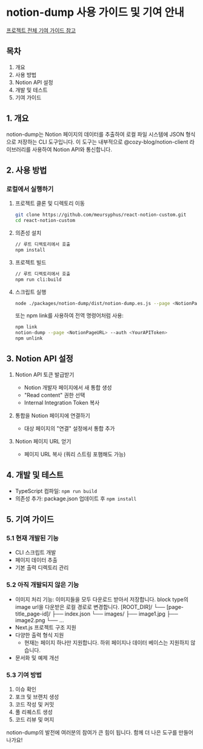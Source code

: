 # notion-dump 사용 가이드 및 기여 안내

[프로젝트 전체 기여 가이드 참고](../../CONTRIBUTING-KR.md)

## 목차

1. 개요
2. 사용 방법
3. Notion API 설정
4. 개발 및 테스트
5. 기여 가이드

## 1. 개요

notion-dump는 Notion 페이지의 데이터를 추출하여 로컬 파일 시스템에 JSON 형식으로 저장하는 CLI 도구입니다. 이 도구는 내부적으로 @cozy-blog/notion-client 라이브러리를 사용하여 Notion API와 통신합니다.

## 2. 사용 방법

### 로컬에서 실행하기

1. 프로젝트 클론 및 디렉토리 이동

   ```bash
   git clone https://github.com/meursyphus/react-notion-custom.git
   cd react-notion-custom
   ```

2. 의존성 설치

   ```bash
   // 루트 디렉토리에서 호출
   npm install
   ```

3. 프로젝트 빌드

   ```bash
   // 루트 디렉토리에서 호출
   npm run cli:build
   ```

4. 스크립트 실행

   ```bash
   node ./packages/notion-dump/dist/notion-dump.es.js --page <NotionPageURL> --auth <YourAPIToken>
   ```

   또는 npm link를 사용하여 전역 명령어처럼 사용:

   ```bash
   npm link
   notion-dump --page <NotionPageURL> --auth <YourAPIToken>
   npm unlink
   ```

## 3. Notion API 설정

1. Notion API 토큰 발급받기

   - Notion 개발자 페이지에서 새 통합 생성
   - "Read content" 권한 선택
   - Internal Integration Token 복사

2. 통합을 Notion 페이지에 연결하기

   - 대상 페이지의 "연결" 설정에서 통합 추가

3. Notion 페이지 URL 얻기
   - 페이지 URL 복사 (쿼리 스트링 포햄해도 가능)

## 4. 개발 및 테스트

- TypeScript 컴파일: `npm run build`
- 의존성 추가: package.json 업데이트 후 `npm install`

## 5. 기여 가이드

### 5.1 현재 개발된 기능

- CLI 스크립트 개발
- 페이지 데이터 추출
- 기본 출력 디렉토리 관리

### 5.2 아직 개발되지 않은 기능

- 이미지 처리 기능:
  이미지들을 모두 다운로드 받아서 저장합니다. block type의 image url을 다운받은 로컬 경로로 변경합니다.
  [ROOT_DIR]/
  └── [page-title_page-id]/
  ├── index.json
  └── images/
  ├── image1.jpg
  ├── image2.png
  └── ...
- Next.js 프로젝트 구조 지원
- 다양한 출력 형식 지원
  - 현재는 페이지 하나만 지원합니다. 하위 페이지나 데이터 베이스는 지원하지 않습니다.
- 문서화 및 예제 개선

### 5.3 기여 방법

1. 이슈 확인
2. 포크 및 브랜치 생성
3. 코드 작성 및 커밋
4. 풀 리퀘스트 생성
5. 코드 리뷰 및 머지

notion-dump의 발전에 여러분의 참여가 큰 힘이 됩니다. 함께 더 나은 도구를 만들어 나가요!
